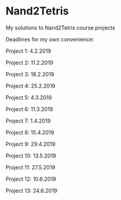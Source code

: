 # Nand2Tetris
My solutions to Nand2Tetris course projects

Deadlines for my own convenience:

Project 1:  4.2.2019

Project 2: 11.2.2019

Project 3: 18.2.2019

Project 4: 25.2.2019

Project 5:  4.3.2019

Project 6: 11.3.2019

<break>
  
Project 7:   1.4.2019

Project 8:  15.4.2019

Project 9:  29.4.2019

Project 10: 13.5.2019

Project 11: 27.5.2019

Project 12: 10.6.2019

Project 13: 24.6.2019
